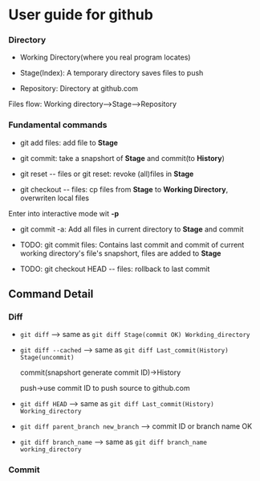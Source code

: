 User guide for github
=====================

### Directory

* Working Directory(where you real program locates)

* Stage(Index): A temporary directory saves files to push

* Repository: Directory at github.com

Files flow: Working directory-->Stage-->Repository

### Fundamental commands

* git add files: add file to **Stage**

* git commit: take a snapshort of __Stage__ and commit(to **History**)

* git reset -- files or git reset: revoke (all)files in **Stage**

* git checkout -- files: cp files from __Stage__ to **Working
  Directory**, overwriten local files

Enter into interactive mode wit **-p**

* git commit -a: Add all files in current directory to **Stage** and
  commit

* TODO: git commit files: Contains last commit and commit of current working
  directory's file's snapshort, files are added to **Stage**

* TODO: git checkout HEAD -- files: rollback to last commit

## Command Detail

### Diff

* `git diff`  --> same as `git diff Stage(commit OK) Workding_directory`

* `git diff --cached`  --> same as `git diff Last_commit(History) Stage(uncommit)`

    commit(snapshort generate commit ID)->History

    push->use commit ID to push source to github.com

* `git diff HEAD`  --> same as `git diff Last_commit(History) Working_directory`

* `git diff parent_branch new_branch` --> commit ID or branch name OK

* `git diff branch_name`  --> same as `git diff branch_name working_directory`

### Commit
